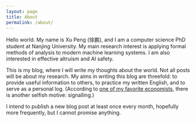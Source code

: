 ```yaml
---
layout: page
title: About
permalink: /about/
---
```


Hello world. My name is Xu Peng (徐鹏), and I am a computer science PhD student at Nanjing University. My main research interest is applying formal methods of analysis to modern machine learning systems. I am also interested in effective altruism and AI safety.

This is my blog, where I will write my thoughts about the world. Not all posts will be about my research. My aims in writing this blog are threefold: to provide useful information to others, to practice my written English, and to serve as a personal log. (According to [one of my favorite economists](https://en.wikipedia.org/wiki/Robin_Hanson), there is another selfish motive: signalling.)

I intend to publish a new blog post at least once every month, hopefully more frequently, but I cannot promise anything.

